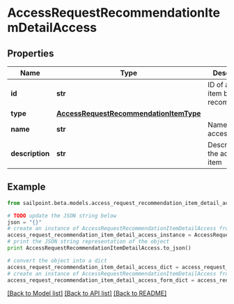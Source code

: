 # AccessRequestRecommendationItemDetailAccess


## Properties
Name | Type | Description | Notes
------------ | ------------- | ------------- | -------------
**id** | **str** | ID of access item being recommended. | [optional] 
**type** | [**AccessRequestRecommendationItemType**](AccessRequestRecommendationItemType.md) |  | [optional] 
**name** | **str** | Name of the access item | [optional] 
**description** | **str** | Description of the access item | [optional] 

## Example

```python
from sailpoint.beta.models.access_request_recommendation_item_detail_access import AccessRequestRecommendationItemDetailAccess

# TODO update the JSON string below
json = "{}"
# create an instance of AccessRequestRecommendationItemDetailAccess from a JSON string
access_request_recommendation_item_detail_access_instance = AccessRequestRecommendationItemDetailAccess.from_json(json)
# print the JSON string representation of the object
print AccessRequestRecommendationItemDetailAccess.to_json()

# convert the object into a dict
access_request_recommendation_item_detail_access_dict = access_request_recommendation_item_detail_access_instance.to_dict()
# create an instance of AccessRequestRecommendationItemDetailAccess from a dict
access_request_recommendation_item_detail_access_form_dict = access_request_recommendation_item_detail_access.from_dict(access_request_recommendation_item_detail_access_dict)
```
[[Back to Model list]](../README.md#documentation-for-models) [[Back to API list]](../README.md#documentation-for-api-endpoints) [[Back to README]](../README.md)


